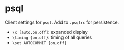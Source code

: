 # psql

Client settings for `psql`.  Add to `.psqlrc` for persistence.

* `\x [auto,on,off]`: expanded display
* `\timing {on,off}`: timing of all queries
* `\set AUTOCOMMIT {on,off}`
